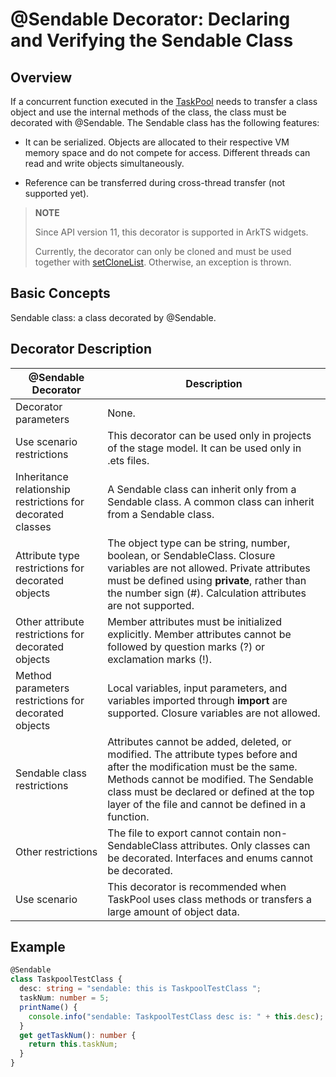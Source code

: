 # \@Sendable Decorator: Declaring and Verifying the Sendable Class

## Overview
If a concurrent function executed in the [TaskPool](../reference/apis-arkts/js-apis-taskpool.md) needs to transfer a class object and use the internal methods of the class, the class must be decorated with \@Sendable. The Sendable class has the following features:

- It can be serialized. Objects are allocated to their respective VM memory space and do not compete for access. Different threads can read and write objects simultaneously.

- Reference can be transferred during cross-thread transfer (not supported yet).


> **NOTE**
>
> Since API version 11, this decorator is supported in ArkTS widgets.
>
> Currently, the decorator can only be cloned and must be used together with [setCloneList](../reference/apis-arkts/js-apis-taskpool.md#setclonelist11). Otherwise, an exception is thrown.

## Basic Concepts

 Sendable class: a class decorated by @Sendable.


## Decorator Description
| \@Sendable Decorator        | Description                                                                  |
| ------------------------- | ---------------------------------------------------------------------- |
| Decorator parameters                | None.                                                                  |
| Use scenario restrictions              | This decorator can be used only in projects of the stage model. It can be used only in .ets files.                   |
| Inheritance relationship restrictions for decorated classes       | A Sendable class can inherit only from a Sendable class. A common class can inherit from a Sendable class. |
| Attribute type restrictions for decorated objects | The object type can be string, number, boolean, or SendableClass. Closure variables are not allowed. Private attributes must be defined using **private**, rather than the number sign (#). Calculation attributes are not supported.          |
| Other attribute restrictions for decorated objects| Member attributes must be initialized explicitly. Member attributes cannot be followed by question marks (?) or exclamation marks (!).|
| Method parameters restrictions for decorated objects | Local variables, input parameters, and variables imported through **import** are supported. Closure variables are not allowed.          |
| Sendable class restrictions     | Attributes cannot be added, deleted, or modified. The attribute types before and after the modification must be the same. Methods cannot be modified. The Sendable class must be declared or defined at the top layer of the file and cannot be defined in a function.  |
| Other restrictions                 | The file to export cannot contain non-SendableClass attributes. Only classes can be decorated. Interfaces and enums cannot be decorated.  |
| Use scenario                 | This decorator is recommended when TaskPool uses class methods or transfers a large amount of object data.        |


## Example

```ts
@Sendable
class TaskpoolTestClass {
  desc: string = "sendable: this is TaskpoolTestClass ";
  taskNum: number = 5;
  printName() {
    console.info("sendable: TaskpoolTestClass desc is: " + this.desc);
  }
  get getTaskNum(): number {
    return this.taskNum;
  }
}
```
